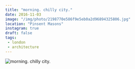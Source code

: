 ```yaml
---
title: "morning. chilly city."
date: 2016-11-03
image: "/img/photo/2198770e586f9e5eb0a2d96894325806.jpg"
location: "Pinsent Masons"
instagram: true
draft: false
tags:
 - london
 - architecture
---
```


![morning. chilly city.](/img/photo/2198770e586f9e5eb0a2d96894325806.jpg)

